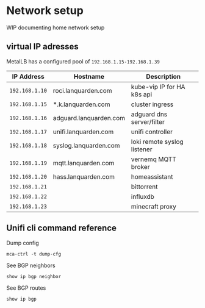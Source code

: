 # Network setup

WIP documenting home network setup

## virtual IP adresses

MetalLB has a configured pool of `192.168.1.15-192.168.1.39`

| IP Address   | Hostname               | Description                 |
|--------------|------------------------|-----------------------------|
|`192.168.1.10`| roci.lanquarden.com    | kube-vip IP for HA k8s api  |
|`192.168.1.15`| \*.k.lanquarden.com    | cluster ingress             |
|`192.168.1.16`| adguard.lanquarden.com | adguard dns server/filter   |
|`192.168.1.17`| unifi.lanquarden.com   | unifi controller            |
|`192.168.1.18`| syslog.lanquarden.com  | loki remote syslog listener |
|`192.168.1.19`| mqtt.lanquarden.com    | vernemq MQTT broker         |
|`192.168.1.20`| hass.lanquarden.com    | homeassistant               |
|`192.168.1.21`|                        | bittorrent                  |
|`192.168.1.22`|                        | influxdb                    |
|`192.168.1.23`|                        | minecraft proxy             |

## Unifi cli command reference

Dump config

```console
mca-ctrl -t dump-cfg
```

See BGP neighbors

```console
show ip bgp neighbor
```

See BGP routes

```console
show ip bgp
```
